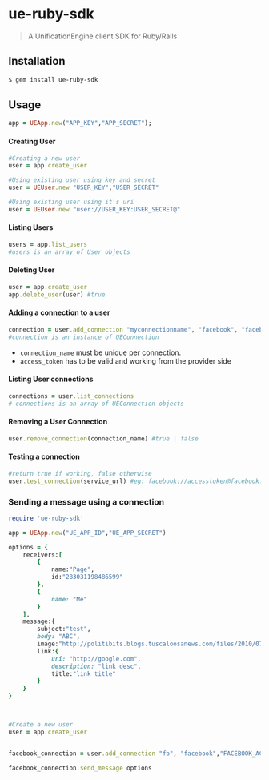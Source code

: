 # ue-ruby-sdk 
> A UnificationEngine client SDK for Ruby/Rails

## Installation

```sh
$ gem install ue-ruby-sdk
```

## Usage

```ruby
app = UEApp.new("APP_KEY","APP_SECRET");
```

#### Creating User
```ruby
#Creating a new user
user = app.create_user

#Using existing user using key and secret
user = UEUser.new "USER_KEY","USER_SECRET"

#Using existing user using it's uri
user = UEUser.new "user://USER_KEY:USER_SECRET@"


```

#### Listing Users
```ruby
users = app.list_users
#users is an array of User objects
```

#### Deleting User
```ruby
user = app.create_user
app.delete_user(user) #true
```

#### Adding a connection to a user
```ruby
connection = user.add_connection "myconnectionname", "facebook", "facebook_access_token"
#connection is an instance of UEConnection
```

- `connection_name` must be unique per connection.
- `access_token` has to be valid and working from the provider side


#### Listing User connections
```ruby
connections = user.list_connections
# connections is an array of UEConnection objects
```
#### Removing a User Connection
```ruby
user.remove_connection(connection_name) #true | false
```

#### Testing a connection
```ruby
#return true if working, false otherwise
user.test_connection(service_url) #eg: facebook://accesstoken@facebook.com
```

### Sending a message using a connection
```ruby
require 'ue-ruby-sdk'

app = UEApp.new("UE_APP_ID","UE_APP_SECRET")

options = {
    receivers:[
        {
            name:"Page",
            id:"283031198486599"
        },
        {
            name: "Me"
        }
    ],
    message:{
        subject:"test",
        body: "ABC",
        image:"http://politibits.blogs.tuscaloosanews.com/files/2010/07/sanford_big_dummy_navy_shirt.jpg",
        link:{
            uri: "http://google.com",
            description: "link desc",
            title:"link title"
        }
    }
}



#Create a new user
user = app.create_user


facebook_connection = user.add_connection "fb", "facebook","FACEBOOK_ACCESS_TOKEN"

facebook_connection.send_message options


```
